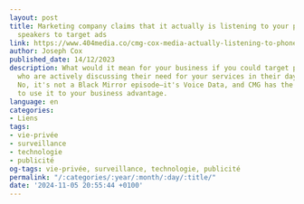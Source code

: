 ```yaml
---
layout: post
title: Marketing company claims that it actually is listening to your phone and smart
  speakers to target ads
link: https://www.404media.co/cmg-cox-media-actually-listening-to-phones-smartspeakers-for-ads-marketing
author: Joseph Cox
published_date: 14/12/2023
description: What would it mean for your business if you could target potential clients
  who are actively discussing their need for your services in their day-to-day conversations?
  No, it's not a Black Mirror episode—it's Voice Data, and CMG has the capabilities
  to use it to your business advantage.
language: en
categories:
- Liens
tags:
- vie-privée
- surveillance
- technologie
- publicité
og-tags: vie-privée, surveillance, technologie, publicité
permalink: "/:categories/:year/:month/:day/:title/"
date: '2024-11-05 20:55:44 +0100'
---
```

